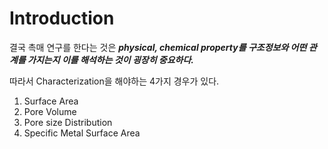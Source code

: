 # Introduction

결국 촉매 연구를 한다는 것은 _**physical, chemical property를 구조정보와 어떤 관계를 가지는지 이를 해석하는 것이 굉장히 중요하다.**_

따라서 Characterization을 해야하는 4가지 경우가 있다.

1. Surface Area
2. Pore Volume
3. Pore size Distribution
4. Specific Metal Surface Area